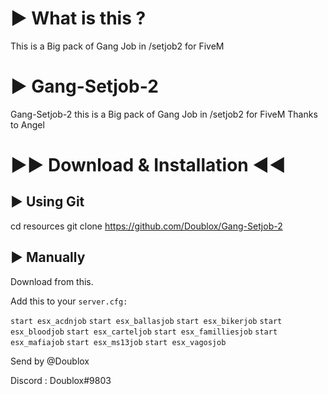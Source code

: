 # ► What is this ?

This is a Big pack of Gang Job in /setjob2 for FiveM

# ► Gang-Setjob-2

Gang-Setjob-2 this is a Big pack of Gang Job in /setjob2 for FiveM   Thanks  to Angel

# ►► Download & Installation ◄◄

## ► Using Git

cd resources
git clone https://github.com/Doublox/Gang-Setjob-2

## ► Manually

Download from this.

Add this to your ```server.cfg:```

```start esx_acdnjob```
```start esx_ballasjob```
```start esx_bikerjob```
```start esx_bloodjob```
```start esx_carteljob```
```start esx_familliesjob```
```start esx_mafiajob```
```start esx_ms13job```
```start esx_vagosjob```


Send by @Doublox

Discord : Doublox#9803
